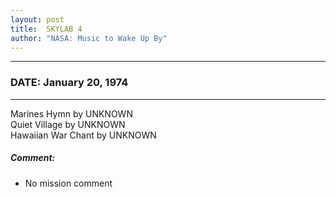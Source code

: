```yaml
---
layout: post
title:  SKYLAB 4
author: "NASA: Music to Wake Up By"
---
```


----
### DATE: January 20, 1974
----
Marines Hymn by UNKNOWN<br />Quiet Village by UNKNOWN<br />Hawaiian War Chant by UNKNOWN

##### Comment:
* No mission comment

